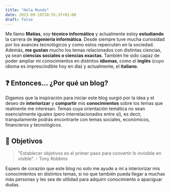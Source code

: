 ```yaml
---
title: "Hola Mundo"
date: 2023-09-19T20:55:37+01:00
draft: false
---
```

Me llamo **Matías**, soy **técnico informático** y actualmente estoy **estudiando** la carrera de **ingeniería informática**.
Desde siempre tuve mucha curiosidad por los avances tecnológicos y como estos repercuten en la sociedad. Además, **me gustan** mucho los temas relacionados con distintas ciencias, ya sean **ciencias sociales o ciencias exactas**. También he sido capaz de poder ampliar mi conocimientos en distintos **idiomas**, como el **inglés** (cuyo idioma es imprescindible hoy en día) y actualmente, el **italiano**.

## :question: Entonces... ¿Por qué un blog?
Digamos que la inspiración para iniciar este blog surgió por la idea y el deseo de **interiorizar** y **compartir** mis **conocimientos** sobre los temas que realmente me interesan. Temas cuya orientación temática no sean esencialmente iguales (pero interrelacionados entre sí), es decir, tranquilamente podrás encontrarte con temas sociales, económicos, financieros y tecnológicos.

## :rocket: Objetivos
> "Establecer objetivos es el primer paso para convertir lo invisible en visible". - Tony Robbins

Espero de corazón que este blog no solo me ayude a mí a interiorizar mis conocimientos en distintos temas, si no que también pueda llegar a muchas más personas y les sea de utilidad para adquirir conocimiento o apaciguar dudas.